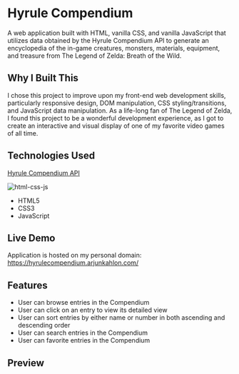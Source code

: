 # Hyrule Compendium

A web application built with HTML, vanilla CSS, and vanilla JavaScript that utilizes data obtained by the Hyrule Compendium API to generate an encyclopedia of the in-game creatures, monsters, materials, equipment, and treasure from The Legend of Zelda: Breath of the Wild.

## Why I Built This

I chose this project to improve upon my front-end web development skills, particularly responsive design, DOM manipulation, CSS styling/transitions, and JavaScript data manipulation. As a life-long fan of The Legend of Zelda, I found this project to be a wonderful development experience, as I got to create an interactive and visual display of one of my favorite video games of all time. 

## Technologies Used
[Hyrule Compendium API](https://github.com/gadhagod/Hyrule-Compendium-API)

![html-css-js](https://user-images.githubusercontent.com/49361894/193665011-994a986d-7fc7-4264-94ff-e64811e9f44e.png)
- HTML5
- CSS3
- JavaScript

## Live Demo

Application is hosted on my personal domain: https://hyrulecompendium.arjunkahlon.com/

## Features

- User can browse entries in the Compendium 
- User can click on an entry to view its detailed view
- User can sort entries by either name or number in both ascending and descending order
- User can search entries in the Compendium
- User can favorite entries in the Compendium

## Preview
